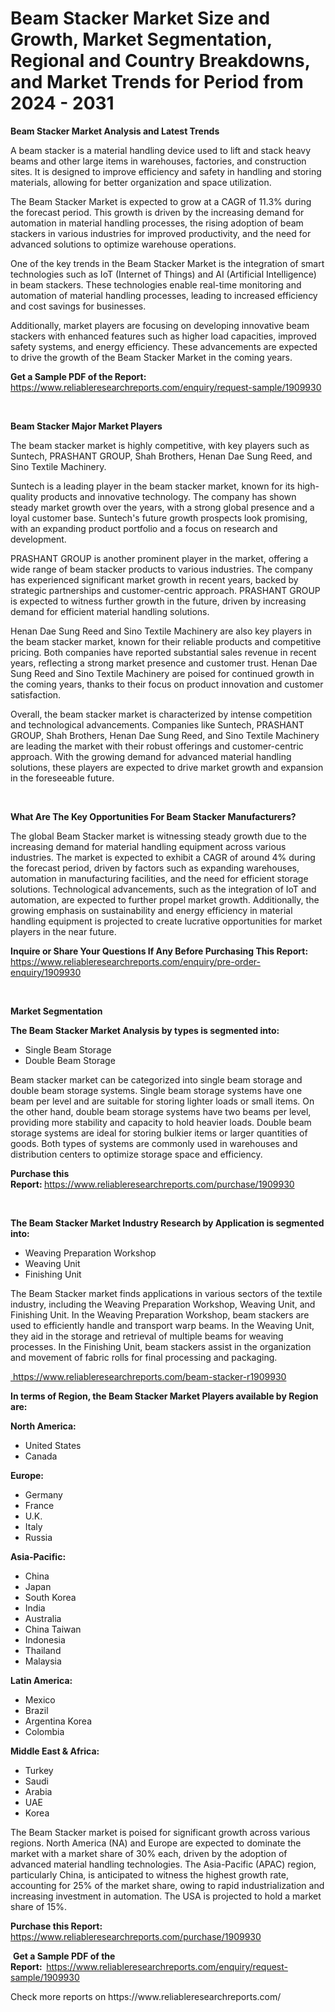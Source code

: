<p><h1>Beam Stacker Market Size and Growth, Market Segmentation, Regional and Country Breakdowns, and Market Trends for Period from 2024 -  2031</h1></p><p><strong>Beam Stacker Market Analysis and Latest Trends</strong></p>
<p><p>A beam stacker is a material handling device used to lift and stack heavy beams and other large items in warehouses, factories, and construction sites. It is designed to improve efficiency and safety in handling and storing materials, allowing for better organization and space utilization.</p><p>The Beam Stacker Market is expected to grow at a CAGR of 11.3% during the forecast period. This growth is driven by the increasing demand for automation in material handling processes, the rising adoption of beam stackers in various industries for improved productivity, and the need for advanced solutions to optimize warehouse operations.</p><p>One of the key trends in the Beam Stacker Market is the integration of smart technologies such as IoT (Internet of Things) and AI (Artificial Intelligence) in beam stackers. These technologies enable real-time monitoring and automation of material handling processes, leading to increased efficiency and cost savings for businesses.</p><p>Additionally, market players are focusing on developing innovative beam stackers with enhanced features such as higher load capacities, improved safety systems, and energy efficiency. These advancements are expected to drive the growth of the Beam Stacker Market in the coming years.</p></p>
<p><strong>Get a Sample PDF of the Report:&nbsp;</strong> <a href="https://www.reliableresearchreports.com/enquiry/request-sample/1909930">https://www.reliableresearchreports.com/enquiry/request-sample/1909930</a></p>
<p>&nbsp;</p>
<p><strong>Beam Stacker Major Market Players</strong></p>
<p><p>The beam stacker market is highly competitive, with key players such as Suntech, PRASHANT GROUP, Shah Brothers, Henan Dae Sung Reed, and Sino Textile Machinery. </p><p>Suntech is a leading player in the beam stacker market, known for its high-quality products and innovative technology. The company has shown steady market growth over the years, with a strong global presence and a loyal customer base. Suntech's future growth prospects look promising, with an expanding product portfolio and a focus on research and development.</p><p>PRASHANT GROUP is another prominent player in the market, offering a wide range of beam stacker products to various industries. The company has experienced significant market growth in recent years, backed by strategic partnerships and customer-centric approach. PRASHANT GROUP is expected to witness further growth in the future, driven by increasing demand for efficient material handling solutions.</p><p>Henan Dae Sung Reed and Sino Textile Machinery are also key players in the beam stacker market, known for their reliable products and competitive pricing. Both companies have reported substantial sales revenue in recent years, reflecting a strong market presence and customer trust. Henan Dae Sung Reed and Sino Textile Machinery are poised for continued growth in the coming years, thanks to their focus on product innovation and customer satisfaction.</p><p>Overall, the beam stacker market is characterized by intense competition and technological advancements. Companies like Suntech, PRASHANT GROUP, Shah Brothers, Henan Dae Sung Reed, and Sino Textile Machinery are leading the market with their robust offerings and customer-centric approach. With the growing demand for advanced material handling solutions, these players are expected to drive market growth and expansion in the foreseeable future.</p></p>
<p>&nbsp;</p>
<p><strong>What Are The Key Opportunities For Beam Stacker Manufacturers?</strong></p>
<p><p>The global Beam Stacker market is witnessing steady growth due to the increasing demand for material handling equipment across various industries. The market is expected to exhibit a CAGR of around 4% during the forecast period, driven by factors such as expanding warehouses, automation in manufacturing facilities, and the need for efficient storage solutions. Technological advancements, such as the integration of IoT and automation, are expected to further propel market growth. Additionally, the growing emphasis on sustainability and energy efficiency in material handling equipment is projected to create lucrative opportunities for market players in the near future.</p></p>
<p><strong>Inquire or Share Your Questions If Any Before Purchasing This Report:</strong> <a href="https://www.reliableresearchreports.com/enquiry/pre-order-enquiry/1909930">https://www.reliableresearchreports.com/enquiry/pre-order-enquiry/1909930</a></p>
<p>&nbsp;</p>
<p><strong>Market Segmentation</strong></p>
<p><strong>The Beam Stacker Market Analysis by types is segmented into:</strong></p>
<p><ul><li>Single Beam Storage</li><li>Double Beam Storage</li></ul></p>
<p><p>Beam stacker market can be categorized into single beam storage and double beam storage systems. Single beam storage systems have one beam per level and are suitable for storing lighter loads or small items. On the other hand, double beam storage systems have two beams per level, providing more stability and capacity to hold heavier loads. Double beam storage systems are ideal for storing bulkier items or larger quantities of goods. Both types of systems are commonly used in warehouses and distribution centers to optimize storage space and efficiency.</p></p>
<p><strong>Purchase this Report:&nbsp;</strong><a href="https://www.reliableresearchreports.com/purchase/1909930">https://www.reliableresearchreports.com/purchase/1909930</a></p>
<p>&nbsp;</p>
<p><strong>The Beam Stacker Market Industry Research by Application is segmented into:</strong></p>
<p><ul><li>Weaving Preparation Workshop</li><li>Weaving Unit</li><li>Finishing Unit</li></ul></p>
<p><p>The Beam Stacker market finds applications in various sectors of the textile industry, including the Weaving Preparation Workshop, Weaving Unit, and Finishing Unit. In the Weaving Preparation Workshop, beam stackers are used to efficiently handle and transport warp beams. In the Weaving Unit, they aid in the storage and retrieval of multiple beams for weaving processes. In the Finishing Unit, beam stackers assist in the organization and movement of fabric rolls for final processing and packaging.</p></p>
<p><a href="https://www.reliableresearchreports.com/beam-stacker-r1909930">&nbsp;https://www.reliableresearchreports.com/beam-stacker-r1909930</a></p>
<p><strong>In terms of Region, the Beam Stacker Market Players available by Region are:</strong></p>
<p>
    <p> <strong> North America: </strong>
        <ul>
            <li>United States</li>
            <li>Canada</li>
        </ul>
        </p> 
    <p> <strong> Europe: </strong>
        <ul>
            <li>Germany</li>
            <li>France</li>
            <li>U.K.</li>
            <li>Italy</li>
            <li>Russia</li>
        </ul>
        </p> 
    <p> <strong> Asia-Pacific: </strong>
        <ul>
            <li>China</li>
            <li>Japan</li>
            <li>South Korea</li>
            <li>India</li>
            <li>Australia</li>
            <li>China Taiwan</li>
            <li>Indonesia</li>
            <li>Thailand</li>
            <li>Malaysia</li>
        </ul>
        </p> 
    <p> <strong> Latin America: </strong>
        <ul>
            <li>Mexico</li>
            <li>Brazil</li>
            <li>Argentina Korea</li>
            <li>Colombia</li>
        </ul>
        </p> 
    <p> <strong> Middle East & Africa: </strong>
        <ul>
            <li>Turkey</li>
            <li>Saudi</li>
            <li>Arabia</li>
            <li>UAE</li>
            <li>Korea</li>
        </ul>
    </p>
    </p>
<p><p>The Beam Stacker market is poised for significant growth across various regions. North America (NA) and Europe are expected to dominate the market with a market share of 30% each, driven by the adoption of advanced material handling technologies. The Asia-Pacific (APAC) region, particularly China, is anticipated to witness the highest growth rate, accounting for 25% of the market share, owing to rapid industrialization and increasing investment in automation. The USA is projected to hold a market share of 15%.</p></p>
<p><strong>Purchase this Report: </strong><a href="https://www.reliableresearchreports.com/purchase/1909930">https://www.reliableresearchreports.com/purchase/1909930</a></p>
<p>&nbsp;<strong>Get a Sample PDF of the Report:&nbsp;&nbsp;</strong><a href="https://www.reliableresearchreports.com/enquiry/request-sample/1909930">https://www.reliableresearchreports.com/enquiry/request-sample/1909930</a></p>
<p><strong></strong></p>
<p>Check more reports on https://www.reliableresearchreports.com/</p>